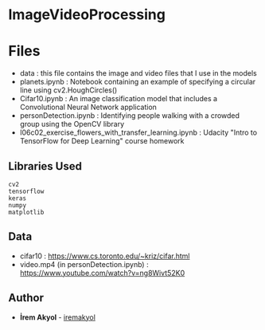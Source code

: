 # ImageVideoProcessing

# Files
- data : this file contains the image and video files that I use in the models
- planets.ipynb : Notebook containing an example of specifying a circular line using cv2.HoughCircles()
- Cifar10.ipynb : An image classification model that includes a Convolutional Neural Network application
- personDetection.ipynb :  Identifying people walking with a crowded group using the OpenCV library
- l06c02_exercise_flowers_with_transfer_learning.ipynb : Udacity "Intro to TensorFlow for Deep Learning" course homework

## Libraries Used

    cv2
    tensorflow
    keras
    numpy
    matplotlib
    
## Data  
- cifar10 : https://www.cs.toronto.edu/~kriz/cifar.html
- video.mp4 (in personDetection.ipynb) : https://www.youtube.com/watch?v=ng8Wivt52K0

## Author

-   **İrem Akyol**  - [iremakyol](https://github.com/lastirembender)    
